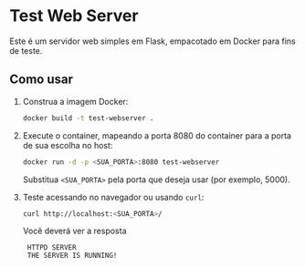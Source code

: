 # Test Web Server

Este é um servidor web simples em Flask, empacotado em Docker para fins de teste.


## Como usar

1. Construa a imagem Docker:

   ```bash
   docker build -t test-webserver .
   ```

2. Execute o container, mapeando a porta 8080 do container para a porta de sua escolha no host:

   ```bash
   docker run -d -p <SUA_PORTA>:8080 test-webserver
   ```

   Substitua `<SUA_PORTA>` pela porta que deseja usar (por exemplo, 5000).

3. Teste acessando no navegador ou usando `curl`:

   ```bash
   curl http://localhost:<SUA_PORTA>/
   ```

   Você deverá ver a resposta

   ```
    HTTPD SERVER
    THE SERVER IS RUNNING!
   ```